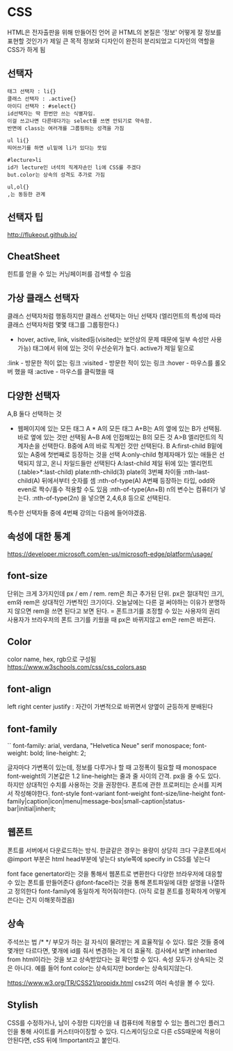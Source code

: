 # CSS
HTML은 전자출판을 위해 만들어진 언어
곧 HTML의 본질은 '정보'
어떻게 잘 정보를 표현할 것인가가 제일 큰 목적
정보와 디자인이 완전히 분리되었고 디자인의 역할을 CSS가 하게 됨


## 선택자
```
태그 선택자 : li{}
클래스 선택자 : .active{}
아이디 선택자 : #select{}
id선택자는 딱 한번만 쓰는 식별자임. 
이걸 쓰고나면 다른데다가는 select를 쓰면 안되기로 약속함.
반면에 class는 여러개를 그룹핑하는 성격을 가짐

ul li{}
띄어쓰기를 하면 ul밑에 li가 있다는 뜻임

#lecture>li
id가 lecture인 녀석의 직계자손인 li에 CSS를 주겠다
but.color는 상속의 성격도 추가로 가짐

ul,ol{}
,는 동등한 관계
```

## 선택자 팁
http://flukeout.github.io/

## CheatSheet
힌트를 얻을 수 있는 커닝페이퍼를 검색할 수 있음



## 가상 클래스 선택자
클래스 선택자처럼 행동하지만 클래스 선택자는 아닌 선택자
(엘리먼트의 특성에 따라 클래스 선택자처럼 몇몇 태그를 그룹핑한다.)
- hover, active, link, visited등(visited는 보안상의 문제 때문에 일부 속성만 사용 가능)
태그에서 위에 있는 것이 우선순위가 높다.
active가 제일 밑으로

:link - 방문한 적이 없는 링크
:visited - 방문한 적이 있는 링크
:hover - 마우스를 롤오버 했을 때 
:active - 마우스를 클릭했을 때

## 다양한 선택자
A,B  둘다 선택하는 것
*  웹페이지에 있는 모든 태그
A *  A의 모든 태그
A+B는 A의 옆에 있는 B가 선택됨. 바로 옆에 있는 것만 선택됨
A~B A에 인접해있는 B의 모든 것
A>B 엘리먼트의 직계자손을 선택한다. B중에 A의 바로 직계인 것만 선택된다.
B A:first-child B밑에 있는 A중에 첫번째로 등장하는 것을 선택
A:only-child 형제자매가 있는 애들은 선택되지 않고, 온니 차일드들만 선택된다
A:last-child 제일 뒤에 있는 엘리먼트 (.table>*:last-child)
plate:nth-child(3)  plate의 3번째 차이들
:nth-last-child(A) 뒤에서부터 숫자를 셈
:nth-of-type(A) A번째 등장하는 타입, odd와 even로 짝수/홀수 적용할 수도 있음
:nth-of-type(An+B) n의 변수는 컴퓨터가 넣는다. 
:nth-of-type(2n) 을 넣으면 2,4,6,8 등으로 선택된다.

특수한 선택자들 중에 4번째 강의는 다음에 들어야겠음.



## 속성에 대한 통계
https://developer.microsoft.com/en-us/microsoft-edge/platform/usage/



## font-size
단위는 크게 3가지인데 px / em / rem.
rem은 최근 추가된 단위.
px은 절대적인 크기, em와 rem은 상대적인 가변적인 크기이다.
오늘날에는 다른 걸 써야하는 이유가 분명하지 않으면 rem을 쓰면 된다고 보면 된다. = 폰트크기를 조정할 수 있는 사용자의 권리
사용자가 브라우저의 폰트 크기를 키웠을 때 px은 바뀌지않고 em은 rem은 바뀐다.

## Color
color name, hex, rgb으로 구성됨
https://www.w3schools.com/css/css_colors.asp


## font-align
left
right
center
justify : 자간이 가변적으로 바뀌면서 양옆이 균등하게 분배된다



## font-family
``
font-family: arial, verdana, "Helvetica Neue" serif monospace;
font-weight: bold;
line-height: 2;
 
글자마다 가변폭이 있는데, 정보를 다루거나 할 때 고정폭이 필요할 때 monospace
font-weight의 기본값은 1.2
line-height는 줄과 줄 사이의 간격. px을 줄 수도 있다. 하지만 상대적인 수치를 사용하는 것을 권장한다.
폰트에 관한 프로퍼티는 순서를 지켜서 작성해야한다.
font-style 
font-variant 
font-weight 
font-size/line-height 
font-family|caption|icon|menu|message-box|small-caption|status-bar|initial|inherit; 


## 웹폰트
폰트를 서버에서 다운로드하는 방식. 
한글같은 경우는 용량이 상당히 크다
구글폰트에서 @import 부분은 html head부분에 넣는다
style쪽에 specify in CSS를 넣는다

font face genertator라는 것을 통해서 웹폰트로 변환한다
다양한 브라우저에 대응할 수 있는 폰트를 만들어준다
@font-face라는 것을 통해 폰트파일에 대한 설명을 나열하고 정의한다
font-family에 동일하게 적어줘야한다.
(아직 로컬 폰트를 정확하게 어떻게 쓴다는 건지 이해못하겠음)


## 상속
주석쓰는 법 /* */
부모가 하는 걸 자식이 물려받는 게 효율적일 수 있다.
많은 것들 중에 몇개만 다르다면, 몇개에 id를 줘서 변경하는 게 더 효율적.
검사에서 보면 inherited from html이라는 것을 보고 상속받았다는 걸 확인할 수 있다.
속성 모두가 상속되는 것은 아니다. 
예를 들어 font color는 상속되지만 border는 상속되지않는다.

https://www.w3.org/TR/CSS21/propidx.html
css2의 여러 속성을 볼 수 있다.

## Stylish
CSS를 수정하거나, 남이 수정한 디자인을 내 컴퓨터에 적용할 수 있는 플러그인
플러그인을 통해 사이트를 커스터마이징할 수 있다.
디스케이딩으로 다른 cSS때문에 적용이 안된다면, cSS 뒤에 !Important라고 붙인다.
